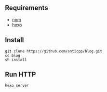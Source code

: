 
## Requirements

- [npm](https://www.npmjs.com/)
- [hexo](https://hexo.io/)

## Install

```
git clone https://github.com/anticpp/blog.git
cd blog
sh install
```

## Run HTTP

```
hexo server
```
